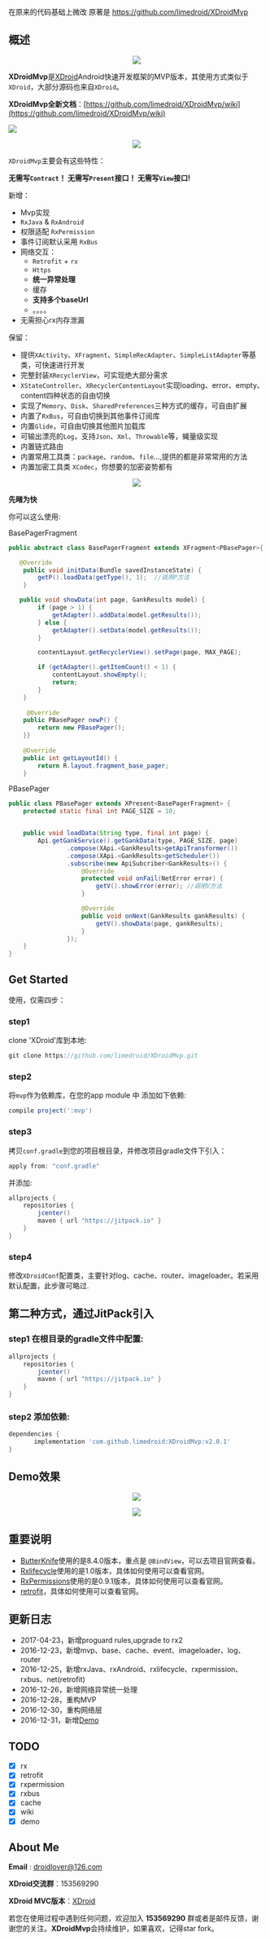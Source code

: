 在原来的代码基础上微改    原著是   https://github.com/limedroid/XDroidMvp

## 概述

<p align="center">
	<img src="xdroid_logo_128.png"/>
</p>

**XDroidMvp**是[XDroid](https://github.com/limedroid/XDroid)Android快速开发框架的MVP版本，其使用方式类似于`XDroid`，大部分源码也来自`XDroid`。

**XDroidMvp全新文档**：[https://github.com/limedroid/XDroidMvp/wiki](https://github.com/limedroid/XDroidMvp/wiki)

[![](https://jitpack.io/v/limedroid/XDroidMvp.svg)](https://jitpack.io/#limedroid/XDroidMvp)

<p align="center">
	<img src="art/XdroidMvp_total.png"/>
</p>

`XDroidMvp`主要会有这些特性：

**无需写`Contract`！ 无需写`Present`接口！  无需写`View`接口!**

新增：

* Mvp实现
* `RxJava` & `RxAndroid`
* 权限适配 `RxPermission`
* 事件订阅默认采用 `RxBus`
* 网络交互：
	* `Retrofit` + `rx`
	* `Https`
	* **统一异常处理**
	* 缓存
	* **支持多个baseUrl**
	* 。。。。
* 无需担心rx内存泄漏

保留：

* 提供`XActivity`、`XFragment`、`SimpleRecAdapter`、`SimpleListAdapter`等基类，可快速进行开发
* 完整封装`XRecyclerView`，可实现绝大部分需求
* `XStateController`、`XRecyclerContentLayout`实现loading、error、empty、content四种状态的自由切换
* 实现了`Memory`、`Disk`、`SharedPreferences`三种方式的缓存，可自由扩展
* 内置了`RxBus`，可自由切换到其他事件订阅库
* 内置`Glide`，可自由切换其他图片加载库
* 可输出漂亮的`Log`，支持`Json`、`Xml`、`Throwable`等，蝇量级实现
* 内置链式路由
* 内置常用工具类：`package`、`random`、`file`...,提供的都是非常常用的方法
* 内置加密工具类 `XCodec`，你想要的加密姿势都有


<p align="center">
	<img src="mvp.png"/>
</p>


**先睹为快**

你可以这么使用:

BasePagerFragment

```java
public abstract class BasePagerFragment extends XFragment<PBasePager>{

   @Override
    public void initData(Bundle savedInstanceState) {
        getP().loadData(getType(), 1);	//调用P方法
    }

   public void showData(int page, GankResults model) {
        if (page > 1) {
            getAdapter().addData(model.getResults());
        } else {
            getAdapter().setData(model.getResults());
        }

        contentLayout.getRecyclerView().setPage(page, MAX_PAGE);

        if (getAdapter().getItemCount() < 1) {
            contentLayout.showEmpty();
            return;
        }
    }
    
	 @Override
    public PBasePager newP() {
        return new PBasePager();
    }}
    
    @Override
    public int getLayoutId() {
        return R.layout.fragment_base_pager;
    }
```

PBasePager

```java
public class PBasePager extends XPresent<BasePagerFragment> {
    protected static final int PAGE_SIZE = 10;


    public void loadData(String type, final int page) {
        Api.getGankService().getGankData(type, PAGE_SIZE, page)
                .compose(XApi.<GankResults>getApiTransformer())
                .compose(XApi.<GankResults>getScheduler())
                .subscribe(new ApiSubcriber<GankResults>() {
                    @Override
                    protected void onFail(NetError error) {
                        getV().showError(error); //调用V方法
                    }

                    @Override
                    public void onNext(GankResults gankResults) {
                        getV().showData(page, gankResults);
                    }
                });
    }
}
```

## Get Started

使用，仅需四步：

### step1  

clone 'XDroid'库到本地:
```groovy
git clone https://github.com/limedroid/XDroidMvp.git
```

### step2

将`mvp`作为依赖库，在您的app module 中 添加如下依赖:
```groovy
compile project(':mvp')
```

### step3

拷贝`conf.gradle`到您的项目根目录，并修改项目gradle文件下引入：
```groovy
apply from: "conf.gradle"
```

并添加:

```groovy
allprojects {
    repositories {
        jcenter()
        maven { url "https://jitpack.io" }
    }
}
```

### step4

修改`XDroidConf`配置类，主要针对log、cache、router、imageloader。若采用默认配置，此步骤可略过.

## 第二种方式，通过JitPack引入

### step1 在根目录的gradle文件中配置:
```groovy
allprojects {
    repositories {
        jcenter()
        maven { url "https://jitpack.io" }
    }
}
```

### step2 添加依赖:
```groovy
dependencies {
	   implementation 'com.github.limedroid:XDroidMvp:v2.0.1'
}
```


## Demo效果

<p align="center">
	<img src="art/snapshot_2.png"/>
</p>

<p align="center">
	<img src="art/snapshot_1.png"/>
</p>


## 重要说明

* [ButterKnife](https://github.com/JakeWharton/butterknife)使用的是8.4.0版本，重点是 `@BindView`，可以去项目官网查看。
* [Rxlifecycle](https://github.com/trello/RxLifecycle)使用的是1.0版本，具体如何使用可以查看官网。
* [RxPermissions](https://github.com/tbruyelle/RxPermissions)使用的是0.9.1版本，具体如何使用可以查看官网。
* [retrofit](https://github.com/square/retrofit)，具体如何使用可以查看官网。

## 更新日志

* 2017-04-23，新增proguard rules,upgrade to rx2
* 2016-12-23，新增mvp、base、cache、event、imageloader、log、router
* 2016-12-25，新增rxJava、rxAndroid、rxlifecycle、rxpermission、rxbus、net(retrofit)
* 2016-12-26，新增网络异常统一处理
* 2016-12-28，重构MVP
* 2016-12-30，重构网络层
* 2016-12-31，新增[Demo](https://github.com/limedroid/XDroidMvp/tree/master/app)


## TODO

* [x] rx
* [x] retrofit
* [x] rxpermission
* [x] rxbus
* [x] cache
* [x] wiki
* [x] demo

## About Me

**Email** : droidlover@126.com

**XDroid交流群**：153569290

**XDroid MVC版本**：[XDroid](https://github.com/limedroid/XDroid)

若您在使用过程中遇到任何问题，欢迎加入 **153569290** 群或者是邮件反馈，谢谢您的关注。**XDroidMvp**会持续维护，如果喜欢，记得star fork。



